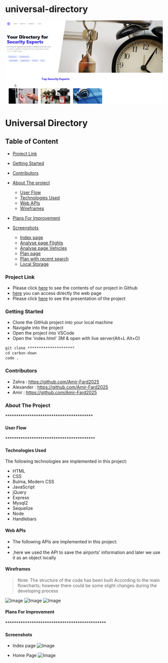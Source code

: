 # universal-directory

<div style="text-align:center"><a href="https://github.com/alexanderpuschkinberlin/universal-directory"><img src="https://github.com/alexanderpuschkinberlin/universal-directory/blob/main/public/universal_directory_readme.png"/></a></div>

<h1>Universal Directory</h1>

<h2>Table of Content</h2>

- [Project Link](#project-link)
- [Getting Started](#getting-started)
- [Contributors](#contributors)
- [About The project](#about-the-project)

  - [User Flow](#user-flows)
  - [Technologies Used](#technologies-used)
  - [Web APIs](#web-apis)
  - [Wireframes](#wireframes)

- [Plans For Improvement](#plansforimprovement)
- [Screenshots](#Screenshots)

  - [Index page](#index-page)
  - [Analyse page Flights](#analyse-page-flights)
  - [Analyse page Vehicles](#analyse-page-vehicles)
  - [Plan page](#plan-page)
  - [Plan with recent search](#plan-with-recent-search)
  - [Local Storage](#local-storage)

### Project Link

- Please click [here](https://github.com/alexanderpuschkinberlin/universal-directory) to see the contents of our project in Github
- [here]() you can access directly the web page
- Please click [here]() to see the presentation of the project

### Getting Started

- Clone the GitHub project into your local machine
- Navigate into the project
- Open the project into VSCode
- Open the 'index.html' 3M & open with live server(Alt+L Alt+O)

```
git clone *********************
cd carbon-down
code .
```

### Contributors

- Zahra : https://github.com/Amir-Fard2025
- Alexander : https://github.com/Amir-Fard2025
- Amir : https://github.com/Amir-Fard2025

### About The Project

<p>****************************************</p>

#### User Flow

<p>*****************************************</p>

#### Technologies Used

<p>The following technologies are implemented in this project:</p>

- HTML
- CSS
- Bulma, Modern CSS
- JavaScript
- jQuery
- Express
- Mysql2
- Sequelize
- Node
- Handlebars

#### Web APIs

- The following APIs are implemented in this project:
- []()
- [](),here we used the API to save the airports' information and later we use it as an object locally

#### Wireframes

> Note:
> The structure of the code has been built According to the main flowcharts; however there could be some slight changes during the developing process

![Image](./assets/images/Flowchart01.png)
![Image]()
![Image]()

#### Plans For Improvement

<p>**********************************************</p>

#### Screenshots

- Index page ![Image](./assets/images/IndexPage.png)

- Home Page ![Image](./assets/images/AboutUs.png)
